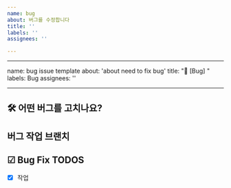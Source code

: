 ```yaml
---
name: bug
about: 버그를 수정합니다
title: ''
labels: ''
assignees: ''

---
```


---
name: bug issue template
about: 'about need to fix bug'
title: "🐛 [Bug] "
labels: Bug
assignees: ''

---
## 🛠️ 어떤 버그를 고치나요?

## 버그 작업 브랜치

## ☑ Bug Fix TODOS
- [x] 작업
